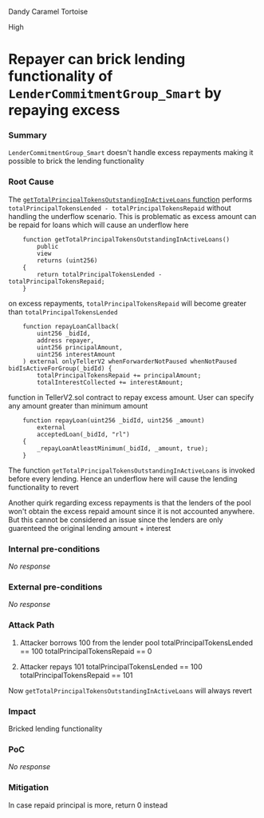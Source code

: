 Dandy Caramel Tortoise

High

# Repayer can brick lending functionality of `LenderCommitmentGroup_Smart` by repaying excess

### Summary

`LenderCommitmentGroup_Smart` doesn't handle excess repayments making it possible to brick the lending functionality 

### Root Cause

The [`getTotalPrincipalTokensOutstandingInActiveLoans` function](https://github.com/sherlock-audit/2024-11-teller-finance-update/blob/0c8535728f97d37a4052d2a25909d28db886a422/teller-protocol-v2-audit-2024/packages/contracts/contracts/LenderCommitmentForwarder/extensions/LenderCommitmentGroup/LenderCommitmentGroup_Smart.sol#L965-L972) performs `totalPrincipalTokensLended - totalPrincipalTokensRepaid` without handling the underflow scenario. This is problematic as excess amount can be repaid for loans which will cause an underflow here

```solidity
    function getTotalPrincipalTokensOutstandingInActiveLoans()
        public
        view
        returns (uint256)
    {
        return totalPrincipalTokensLended - totalPrincipalTokensRepaid;
    }
```

on excess repayments, `totalPrincipalTokensRepaid` will become greater than `totalPrincipalTokensLended`
```solidity
    function repayLoanCallback(
        uint256 _bidId,
        address repayer,
        uint256 principalAmount,
        uint256 interestAmount
    ) external onlyTellerV2 whenForwarderNotPaused whenNotPaused bidIsActiveForGroup(_bidId) { 
        totalPrincipalTokensRepaid += principalAmount;
        totalInterestCollected += interestAmount;
```

function in TellerV2.sol contract to repay excess amount. User can specify any amount greater than minimum amount
```solidity
    function repayLoan(uint256 _bidId, uint256 _amount)
        external
        acceptedLoan(_bidId, "rl")
    {
        _repayLoanAtleastMinimum(_bidId, _amount, true);
    }
```

The function `getTotalPrincipalTokensOutstandingInActiveLoans` is invoked before every lending. Hence an underflow here will cause the lending functionality to revert

Another quirk regarding excess repayments is that the lenders of the pool won't obtain the excess repaid amount since it is not accounted anywhere. But this cannot be considered an issue since the lenders are only guarenteed the original lending amount + interest

### Internal pre-conditions

_No response_

### External pre-conditions

_No response_

### Attack Path

1. Attacker borrows 100 from the lender pool
totalPrincipalTokensLended == 100
totalPrincipalTokensRepaid == 0

2. Attacker repays 101
totalPrincipalTokensLended == 100
totalPrincipalTokensRepaid == 101

Now `getTotalPrincipalTokensOutstandingInActiveLoans` will always revert

### Impact

Bricked lending functionality

### PoC

_No response_

### Mitigation

In case repaid principal is more, return 0 instead